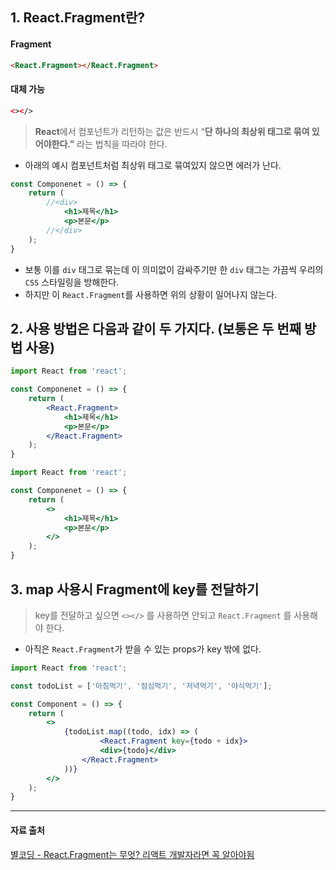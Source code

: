 ## 1. React.Fragment란?

#### Fragment

```html
<React.Fragment></React.Fragment>
```

#### 대체 가능 

```html
<></>
```

> **React**에서 컴포넌트가 리턴하는 값은 반드시 “**단 하나의 최상위 태그로 묶여 있어야한다.”** 라는 법칙을 따라야 한다.
> 
- 아래의 예시 컴포넌트처럼 최상위 태그로 묶여있지 않으면 에러가 난다.

```jsx
const Componenet = () => {
	return (
		//<div>
			<h1>제목</h1>
			<p>본문</p>
		//</div>
	);
}
```

- 보통 이를 `div` 태그로 묶는데 이 의미없이 감싸주기만 한 `div` 태그는 가끔씩 우리의 `CSS` 스타일링을 방해한다.
- 하지만 이 `React.Fragment`를 사용하면 위의 상황이 일어나지 않는다.

## 2. 사용 방법은 다음과 같이 두 가지다. (보통은 두 번째 방법 사용)

```jsx
import React from 'react';

const Componenet = () => {
	return (
		<React.Fragment>
			<h1>제목</h1>
			<p>본문</p>
		</React.Fragment>
	);
}
```

```jsx
import React from 'react';

const Componenet = () => {
	return (
		<>
			<h1>제목</h1>
			<p>본문</p>
		</>
	);
}
```

## 3. map 사용시 Fragment에 key를 전달하기

> key를 전달하고 싶으면 `<></>` 를 사용하면 안되고 `React.Fragment` 를 사용해야 한다.
> 
- 아직은 `React.Fragment`가 받을 수 있는 props가 key 밖에 없다.

```jsx
import React from 'react';

const todoList = ['아침먹기', '점심먹기', '저녁먹기', '야식먹기'];

const Component = () => {
	return (
		<>
			{todoList.map((todo, idx) => (
					<React.Fragment key={todo + idx}>
					<div>{todo}</div>
				</React.Fragment>
			))}
		</>
	);
}
```

---
#### 자료 출처
[별코딩 - React.Fragment는 무엇? 리액트 개발자라면 꼭 알아야됨](https://www.youtube.com/watch?v=XuF6Qem0cTE)